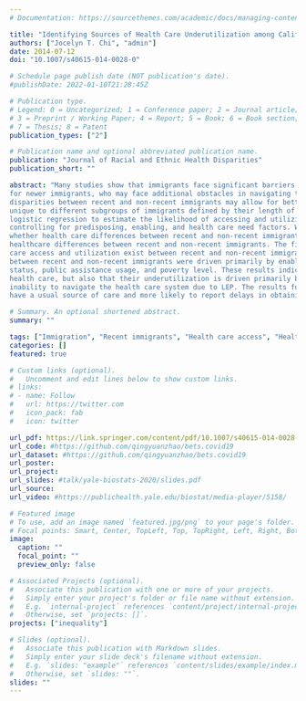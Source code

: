 ```yaml
---
# Documentation: https://sourcethemes.com/academic/docs/managing-content/

title: "Identifying Sources of Health Care Underutilization among California's Immigrants"
authors: ["Jocelyn T. Chi", "admin"]
date: 2014-07-12
doi: "10.1007/s40615-014-0028-0"

# Schedule page publish date (NOT publication's date).
#publishDate: 2022-01-10T21:28:45Z

# Publication type.
# Legend: 0 = Uncategorized; 1 = Conference paper; 2 = Journal article;
# 3 = Preprint / Working Paper; 4 = Report; 5 = Book; 6 = Book section;
# 7 = Thesis; 8 = Patent
publication_types: ["2"]

# Publication name and optional abbreviated publication name.
publication: "Journal of Racial and Ethnic Health Disparities"
publication_short: ""

abstract: "Many studies show that immigrants face significant barriers in accessing health care. These barriers may be particularly pronounced
for newer immigrants, who may face additional obstacles in navigating the health care system. Understanding the sources of health care
disparities between recent and non-recent immigrants may allow for better design of policies and interventions to address the vulnerabilities
unique to different subgroups of immigrants defined by their length of residency. This study employs descriptive analyses and multivariate
logistic regression to estimate the likelihood of accessing and utilizing health care services based on immigration-related factors after
controlling for predisposing, enabling, and health care need factors. We also employ a regression-based decomposition method to determine
whether health care differences between recent and non-recent immigrants are statistically significant and to identify the primary drivers of
healthcare differences between recent and non-recent immigrants. The findings support the hypothesis that significant disparities in health
care access and utilization exist between recent and non-recent immigrants. We found that health care access and utilization differences
between recent and non-recent immigrants were driven primarily by enabling resources, including limited English proficiency (LEP), insurance
status, public assistance usage, and poverty level. These results indicate that not only are newer immigrants more likely to underutilize
health care, but also that their underutilization is driven primarily by their lack of insurance, lack of adequate financial resources, and
inability to navigate the health care system due to LEP. The results further indicate that immigrants with prolonged LEP may be less likely to
have a usual source of care and more likely to report delays in obtaining medical treatments, than even recent immigrants with LEP."

# Summary. An optional shortened abstract.
summary: ""

tags: ["Immigration", "Recent immigrants", "Health care access", "Health care utilization", "Health care disparities", "Health care barriers"]
categories: []
featured: true

# Custom links (optional).
#   Uncomment and edit lines below to show custom links.
# links:
# - name: Follow
#   url: https://twitter.com
#   icon_pack: fab
#   icon: twitter

url_pdf: https://link.springer.com/content/pdf/10.1007/s40615-014-0028-0.pdf
url_code: #https://github.com/qingyuanzhao/bets.covid19
url_dataset: #https://github.com/qingyuanzhao/bets.covid19
url_poster:
url_project:
url_slides: #talk/yale-biostats-2020/slides.pdf
url_source:
url_video: #https://publichealth.yale.edu/biostat/media-player/5158/

# Featured image
# To use, add an image named `featured.jpg/png` to your page's folder.
# Focal points: Smart, Center, TopLeft, Top, TopRight, Left, Right, BottomLeft, Bottom, BottomRight.
image:
  caption: ""
  focal_point: ""
  preview_only: false

# Associated Projects (optional).
#   Associate this publication with one or more of your projects.
#   Simply enter your project's folder or file name without extension.
#   E.g. `internal-project` references `content/project/internal-project/index.md`.
#   Otherwise, set `projects: []`.
projects: ["inequality"]

# Slides (optional).
#   Associate this publication with Markdown slides.
#   Simply enter your slide deck's filename without extension.
#   E.g. `slides: "example"` references `content/slides/example/index.md`.
#   Otherwise, set `slides: ""`.
slides: ""
---
```

